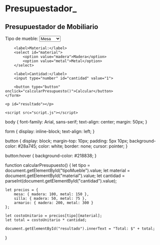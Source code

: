 # Presupuestador_
<!DOCTYPE html>
<html lang="es">
<head>
    <meta charset="UTF-8">
    <meta name="viewport" content="width=device-width, initial-scale=1.0">
    <title>Presupuestador de Mobiliario</title>
    <link rel="stylesheet" href="styles.css">
</head>
<body>
    <h2>Presupuestador de Mobiliario</h2>
    <form id="presupuestoForm">
        <label>Tipo de mueble:</label>
        <select id="tipoMueble">
            <option value="mesa">Mesa</option>
            <option value="silla">Silla</option>
            <option value="armario">Armario</option>
        </select>

        <label>Material:</label>
        <select id="material">
            <option value="madera">Madera</option>
            <option value="metal">Metal</option>
        </select>

        <label>Cantidad:</label>
        <input type="number" id="cantidad" value="1">

        <button type="button" onclick="calcularPresupuesto()">Calcular</button>
    </form>

    <p id="resultado"></p>

    <script src="script.js"></script>
</body>
</html>

body {
    font-family: Arial, sans-serif;
    text-align: center;
    margin: 50px;
}

form {
    display: inline-block;
    text-align: left;
}

button {
    display: block;
    margin-top: 10px;
    padding: 5px 10px;
    background-color: #28a745;
    color: white;
    border: none;
    cursor: pointer;
}

button:hover {
    background-color: #218838;
}

function calcularPresupuesto() {
    let tipo = document.getElementById("tipoMueble").value;
    let material = document.getElementById("material").value;
    let cantidad = parseInt(document.getElementById("cantidad").value);
    
    let precios = {
        mesa: { madera: 100, metal: 150 },
        silla: { madera: 50, metal: 75 },
        armario: { madera: 200, metal: 300 }
    };

    let costoUnitario = precios[tipo][material];
    let total = costoUnitario * cantidad;
    
    document.getElementById("resultado").innerText = "Total: $" + total;
}
